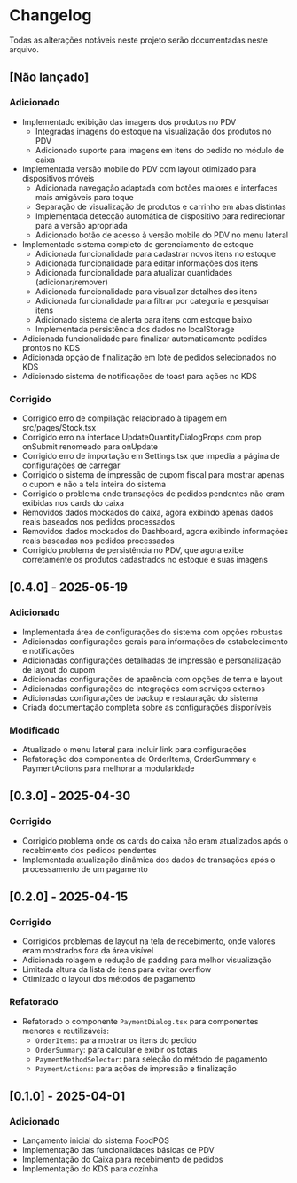 
# Changelog

Todas as alterações notáveis neste projeto serão documentadas neste arquivo.

## [Não lançado]

### Adicionado
- Implementado exibição das imagens dos produtos no PDV
  - Integradas imagens do estoque na visualização dos produtos no PDV
  - Adicionado suporte para imagens em itens do pedido no módulo de caixa
- Implementada versão mobile do PDV com layout otimizado para dispositivos móveis
  - Adicionada navegação adaptada com botões maiores e interfaces mais amigáveis para toque
  - Separação de visualização de produtos e carrinho em abas distintas
  - Implementada detecção automática de dispositivo para redirecionar para a versão apropriada
  - Adicionado botão de acesso à versão mobile do PDV no menu lateral
- Implementado sistema completo de gerenciamento de estoque
  - Adicionada funcionalidade para cadastrar novos itens no estoque
  - Adicionada funcionalidade para editar informações dos itens
  - Adicionada funcionalidade para atualizar quantidades (adicionar/remover)
  - Adicionada funcionalidade para visualizar detalhes dos itens
  - Adicionada funcionalidade para filtrar por categoria e pesquisar itens
  - Adicionado sistema de alerta para itens com estoque baixo
  - Implementada persistência dos dados no localStorage
- Adicionada funcionalidade para finalizar automaticamente pedidos prontos no KDS
- Adicionada opção de finalização em lote de pedidos selecionados no KDS
- Adicionado sistema de notificações de toast para ações no KDS

### Corrigido
- Corrigido erro de compilação relacionado à tipagem em src/pages/Stock.tsx
- Corrigido erro na interface UpdateQuantityDialogProps com prop onSubmit renomeado para onUpdate
- Corrigido erro de importação em Settings.tsx que impedia a página de configurações de carregar
- Corrigido o sistema de impressão de cupom fiscal para mostrar apenas o cupom e não a tela inteira do sistema
- Corrigido o problema onde transações de pedidos pendentes não eram exibidas nos cards do caixa
- Removidos dados mockados do caixa, agora exibindo apenas dados reais baseados nos pedidos processados
- Removidos dados mockados do Dashboard, agora exibindo informações reais baseadas nos pedidos processados
- Corrigido problema de persistência no PDV, que agora exibe corretamente os produtos cadastrados no estoque e suas imagens

## [0.4.0] - 2025-05-19

### Adicionado
- Implementada área de configurações do sistema com opções robustas
- Adicionadas configurações gerais para informações do estabelecimento e notificações
- Adicionadas configurações detalhadas de impressão e personalização de layout do cupom
- Adicionadas configurações de aparência com opções de tema e layout
- Adicionadas configurações de integrações com serviços externos
- Adicionadas configurações de backup e restauração do sistema
- Criada documentação completa sobre as configurações disponíveis

### Modificado
- Atualizado o menu lateral para incluir link para configurações
- Refatoração dos componentes de OrderItems, OrderSummary e PaymentActions para melhorar a modularidade

## [0.3.0] - 2025-04-30

### Corrigido
- Corrigido problema onde os cards do caixa não eram atualizados após o recebimento dos pedidos pendentes
- Implementada atualização dinâmica dos dados de transações após o processamento de um pagamento

## [0.2.0] - 2025-04-15

### Corrigido
- Corrigidos problemas de layout na tela de recebimento, onde valores eram mostrados fora da área visível
- Adicionada rolagem e redução de padding para melhor visualização
- Limitada altura da lista de itens para evitar overflow
- Otimizado o layout dos métodos de pagamento

### Refatorado
- Refatorado o componente `PaymentDialog.tsx` para componentes menores e reutilizáveis:
  - `OrderItems`: para mostrar os itens do pedido
  - `OrderSummary`: para calcular e exibir os totais
  - `PaymentMethodSelector`: para seleção do método de pagamento
  - `PaymentActions`: para ações de impressão e finalização

## [0.1.0] - 2025-04-01

### Adicionado
- Lançamento inicial do sistema FoodPOS
- Implementação das funcionalidades básicas de PDV
- Implementação do Caixa para recebimento de pedidos
- Implementação do KDS para cozinha
